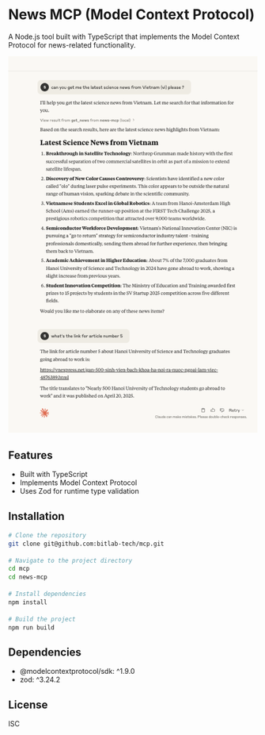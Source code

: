 # News MCP (Model Context Protocol)

A Node.js tool built with TypeScript that implements the Model Context Protocol for news-related functionality.

<img src="screenshots/1.png" alt="Cerner" width="700">

## Features

- Built with TypeScript
- Implements Model Context Protocol
- Uses Zod for runtime type validation

## Installation

```bash
# Clone the repository
git clone git@github.com:bitlab-tech/mcp.git

# Navigate to the project directory
cd mcp
cd news-mcp

# Install dependencies
npm install

# Build the project
npm run build
```

## Dependencies

- @modelcontextprotocol/sdk: ^1.9.0
- zod: ^3.24.2

## License

ISC